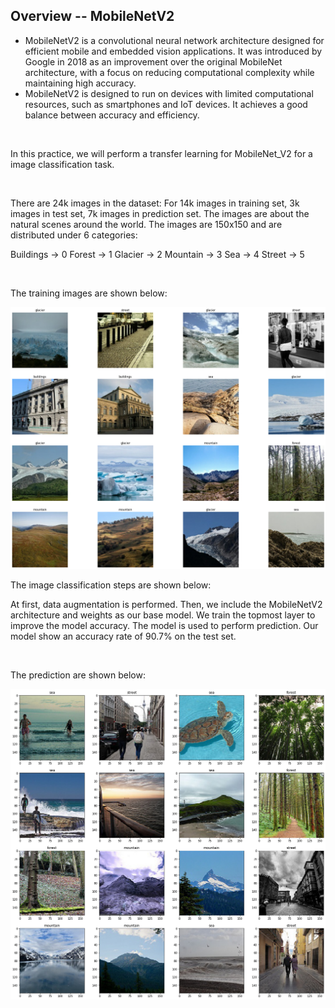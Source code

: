 ## Overview -- MobileNetV2

- MobileNetV2 is a convolutional neural network architecture designed for efficient mobile and embedded vision applications. It was introduced by Google in 2018 as an improvement over the original MobileNet architecture, with a focus on reducing computational complexity while maintaining high accuracy.
- MobileNetV2 is designed to run on devices with limited computational resources, such as smartphones and IoT devices. It achieves a good balance between accuracy and efficiency.

</br>

In this practice, we will perform a transfer learning for MobileNet_V2 for a image classification task.

</br>

There are 24k images in the dataset: For 14k images in training set, 3k images in test set, 7k images in prediction set. The images are about the natural scenes around the world. The images are 150x150 and are distributed under 6 categories:


Buildings -> 0
Forest -> 1
Glacier -> 2
Mountain -> 3
Sea -> 4
Street -> 5

</br>

The training images are shown below:

![](transferlearning_train_images.png)

The image classification steps are shown below:


At first, data augmentation is performed.
Then, we include the MobileNetV2 architecture and weights as our base model.
We train the topmost layer to improve the model accuracy.
The model is used to perform prediction.
Our model show an accuracy rate of 90.7% on the test set.

</br>

The prediction are shown below:

![](transferlearning_predict_images.png)

